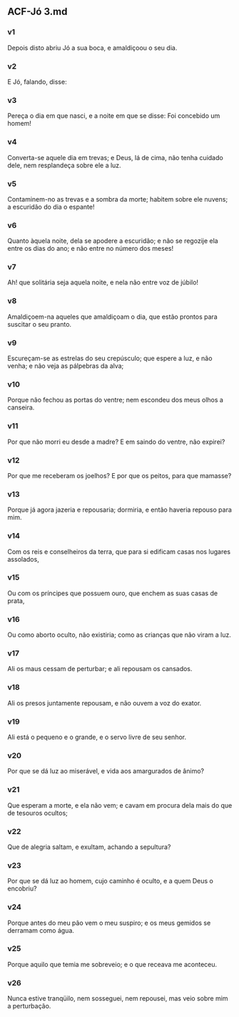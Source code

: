 ## ACF-Jó 3.md
### v1
 Depois disto abriu Jó a sua boca, e amaldiçoou o seu dia.
### v2
 E Jó, falando, disse:
### v3
 Pereça o dia em que nasci, e a noite em que se disse: Foi concebido um homem!
### v4
 Converta-se aquele dia em trevas; e Deus, lá de cima, não tenha cuidado dele, nem resplandeça sobre ele a luz.
### v5
 Contaminem-no as trevas e a sombra da morte; habitem sobre ele nuvens; a escuridão do dia o espante!
### v6
 Quanto àquela noite, dela se apodere a escuridão; e não se regozije ela entre os dias do ano; e não entre no número dos meses!
### v7
 Ah! que solitária seja aquela noite, e nela não entre voz de júbilo!
### v8
 Amaldiçoem-na aqueles que amaldiçoam o dia, que estão prontos para suscitar o seu pranto.
### v9
 Escureçam-se as estrelas do seu crepúsculo; que espere a luz, e não venha; e não veja as pálpebras da alva;
### v10
 Porque não fechou as portas do ventre; nem escondeu dos meus olhos a canseira.
### v11
 Por que não morri eu desde a madre? E em saindo do ventre, não expirei?
### v12
 Por que me receberam os joelhos? E por que os peitos, para que mamasse?
### v13
 Porque já agora jazeria e repousaria; dormiria, e então haveria repouso para mim.
### v14
 Com os reis e conselheiros da terra, que para si edificam casas nos lugares assolados,
### v15
 Ou com os príncipes que possuem ouro, que enchem as suas casas de prata,
### v16
 Ou como aborto oculto, não existiria; como as crianças que não viram a luz.
### v17
 Ali os maus cessam de perturbar; e ali repousam os cansados.
### v18
 Ali os presos juntamente repousam, e não ouvem a voz do exator.
### v19
 Ali está o pequeno e o grande, e o servo livre de seu senhor.
### v20
 Por que se dá luz ao miserável, e vida aos amargurados de ânimo?
### v21
 Que esperam a morte, e ela não vem; e cavam em procura dela mais do que de tesouros ocultos;
### v22
 Que de alegria saltam, e exultam, achando a sepultura?
### v23
 Por que se dá luz ao homem, cujo caminho é oculto, e a quem Deus o encobriu?
### v24
 Porque antes do meu pão vem o meu suspiro; e os meus gemidos se derramam como água.
### v25
 Porque aquilo que temia me sobreveio; e o que receava me aconteceu.
### v26
 Nunca estive tranqüilo, nem sosseguei, nem repousei, mas veio sobre mim a perturbação.
